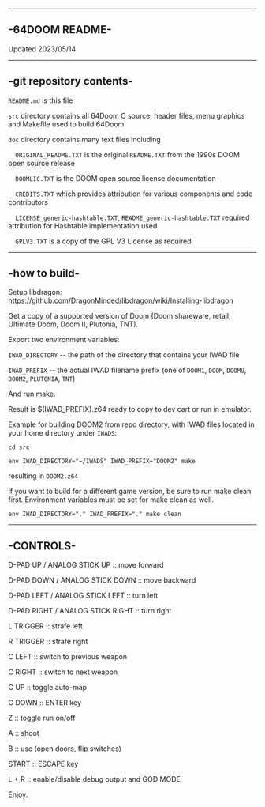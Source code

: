 ---------------
-64DOOM README-
---------------


Updated 2023/05/14


-------------------------
-git repository contents-
-------------------------

`README.md` is this file

`src` directory contains all 64Doom C source, header files, menu graphics and Makefile used to build 64Doom

`doc` directory contains many text files including

`  ORIGINAL_README.TXT` is the original `README.TXT` from the 1990s DOOM open source release
  
`  DOOMLIC.TXT` is the DOOM open source license documentation
  
`  CREDITS.TXT` which provides attribution for various components and code contributors
  
`  LICENSE_generic-hashtable.TXT`, `README_generic-hashtable.TXT` required attribution for Hashtable implementation used
  
`  GPLV3.TXT` is a copy of the GPL V3 License as required

--------------
-how to build-
--------------
Setup libdragon: https://github.com/DragonMinded/libdragon/wiki/Installing-libdragon

Get a copy of a supported version of Doom (Doom shareware, retail, Ultimate Doom, Doom II, Plutonia, TNT).

Export two environment variables:

`IWAD_DIRECTORY` -- the path of the directory that contains your IWAD file

`IWAD_PREFIX` -- the actual IWAD filename prefix (one of `DOOM1`, `DOOM`, `DOOMU`, `DOOM2`, `PLUTONIA`, `TNT`)

And run make.

Result is $(IWAD_PREFIX).z64 ready to copy to dev cart or run in emulator.

Example for building DOOM2 from repo directory, with IWAD files located in your home directory under `IWADS`:

`cd src`

`env IWAD_DIRECTORY="~/IWADS" IWAD_PREFIX="DOOM2" make`

resulting in `DOOM2.z64`

If you want to build for a different game version, be sure to run make clean first. Environment variables must be set for make clean as well.

`env IWAD_DIRECTORY="." IWAD_PREFIX="." make clean`

----------
-CONTROLS-
----------

D-PAD UP / ANALOG STICK UP :: move forward

D-PAD DOWN / ANALOG STICK DOWN :: move backward

D-PAD LEFT / ANALOG STICK LEFT :: turn left

D-PAD RIGHT / ANALOG STICK RIGHT :: turn right

L TRIGGER :: strafe left

R TRIGGER :: strafe right

C LEFT :: switch to previous weapon

C RIGHT :: switch to next weapon

C UP :: toggle auto-map

C DOWN :: ENTER key

Z :: toggle run on/off

A :: shoot

B :: use (open doors, flip switches)

START :: ESCAPE key

L + R :: enable/disable debug output and GOD MODE


Enjoy.
